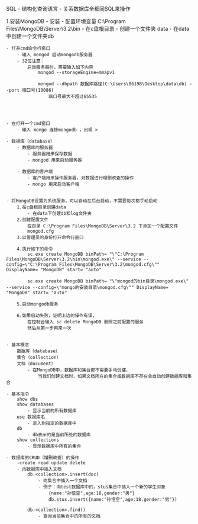 SQL
	- 结构化查询语言
	- 关系数据库全都同SQL来操作
	
1.安装MongoDB
	- 安装
	- 配置环境变量
		C:\Program Files\MongoDB\Server\3.2\bin
	- 在c盘根目录
		- 创建一个文件夹 data
		- 在data中创建一个文件夹db
		
	- 打开cmd命令行窗口
		- 输入 mongod 启动mongodb服务器
		- 32位注意：
			启动服务器时，需要输入如下内容
				mongod --storageEngine=mmapv1
				
				mongod --dbpath 数据库路径(C:\Users\86198\Desktop\data\db) --port 端口号(10086)
                    端口号最大不超过65535
                      


		
	- 在打开一个cmd窗口
		- 输入 mongo 连接mongodb ，出现 > 
		
	- 数据库（database）
		- 数据库的服务器
			- 服务器用来保存数据
			- mongod 用来启动服务器
			
		- 数据库的客户端
			- 客户端用来操作服务器，对数据进行增删改查的操作
			- mongo 用来启动客户端
			
			
	- 将MongoDB设置为系统服务，可以自动在后台启动，不需要每次都手动启动
		1.在c盘根目录创建data
			- 在data下创建db和log文件夹
		2.创建配置文件
			在目录 C:\Program Files\MongoDB\Server\3.2 下添加一个配置文件
			mongod.cfg
		3.以管理员的身份打开命令行窗口	
		
		4.执行如下的命令
			sc.exe create MongoDB binPath= "\"C:\Program Files\MongoDB\Server\3.2\bin\mongod.exe\" --service --config=\"C:\Program Files\MongoDB\Server\3.2\mongod.cfg\"" DisplayName= "MongoDB" start= "auto"
			
			sc.exe create MongoDB binPath= "\"mongod的bin目录\mongod.exe\" --service --config=\"mongo的安装目录\mongod.cfg\"" DisplayName= "MongoDB" start= "auto"
			
		5.启动mongodb服务

		6.如果启动失败，证明上边的操作有误，
			在控制台输入 sc delete MongoDB 删除之前配置的服务
			然后从第一步再来一次


	- 基本概念
		数据库（database）
		集合（collection）
		文档（document）
			- 在MongoDB中，数据库和集合都不需要手动创建，
				当我们创建文档时，如果文档所在的集合或数据库不存在会自动创建数据库和集合
		
	- 基本指令
		show dbs
		show databases
			- 显示当前的所有数据库
		use 数据库名
			- 进入到指定的数据库中
		db
			- db表示的是当前所处的数据库
		show collections
			- 显示数据库中所有的集合
			
	- 数据库的CRUD（增删改查）的操作
        -create read update delete
		- 向数据库中插入文档
			db.<collection>.insert(doc)
				- 向集合中插入一个文档
				- 例子：向test数据库中的，stus集合中插入一个新的学生对象
					{name:"孙悟空",age:18,gender:"男"}
					db.stus.insert({name:"孙悟空",age:18,gender:"男"})
			
			db.<collection>.find()
				- 查询当前集合中的所有的文档